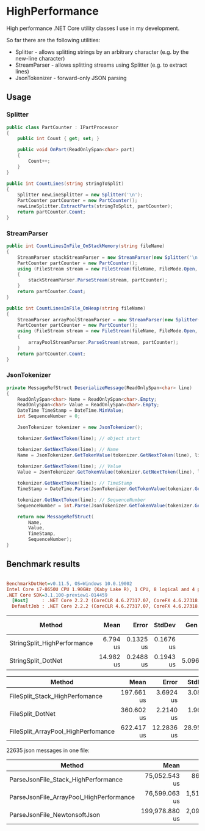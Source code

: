 # HighPerformance
High performance .NET Core utility classes I use in my development.

So far there are the following utilities:
* Splitter - allows splitting strings by an arbitrary character (e.g. by the new-line character)
* StreamParser - allows splitting streams using Splitter (e.g. to extract lines)
* JsonTokenizer - forward-only JSON parsing

## Usage
### Splitter
```csharp
public class PartCounter : IPartProcessor
{
    public int Count { get; set; }

    public void OnPart(ReadOnlySpan<char> part)
    {
        Count++;
    }
}

public int CountLines(string stringToSplit)
{
    Splitter newLineSplitter = new Splitter('\n');
    PartCounter partCounter = new PartCounter();
    newLineSplitter.ExtractParts(stringToSplit, partCounter);
    return partCounter.Count;
}
```

### StreamParser
```csharp
public int CountLinesInFile_OnStackMemory(string fileName)
{
    StreamParser stackStreamParser = new StreamParser(new Splitter('\n'), Encoding.UTF8);
    PartCounter partCounter = new PartCounter();
    using (FileStream stream = new FileStream(fileName, FileMode.Open, FileAccess.Read))
    {
        stackStreamParser.ParseStream(stream, partCounter);
    }
    return partCounter.Count;
}

public int CountLinesInFile_OnHeap(string fileName)
{
    StreamParser arrayPoolStreamParser = new StreamParser(new Splitter('\n'), Encoding.UTF8, 1024 * 1024);
    PartCounter partCounter = new PartCounter();
    using (FileStream stream = new FileStream(fileName, FileMode.Open, FileAccess.Read))
    {
        arrayPoolStreamParser.ParseStream(stream, partCounter);
    }
    return partCounter.Count;
}
```

### JsonTokenizer
```csharp
private MessageRefStruct DeserializeMessage(ReadOnlySpan<char> line)
{
    ReadOnlySpan<char> Name = ReadOnlySpan<char>.Empty;
    ReadOnlySpan<char> Value = ReadOnlySpan<char>.Empty;
    DateTime TimeStamp = DateTime.MinValue;
    int SequenceNumber = 0;

    JsonTokenizer tokenizer = new JsonTokenizer();

    tokenizer.GetNextToken(line); // object start

    tokenizer.GetNextToken(line); // Name
    Name = JsonTokenizer.GetTokenValue(tokenizer.GetNextToken(line), line);
    
    tokenizer.GetNextToken(line); // Value
    Value = JsonTokenizer.GetTokenValue(tokenizer.GetNextToken(line), line);

    tokenizer.GetNextToken(line); // TimeStamp
    TimeStamp = DateTime.Parse(JsonTokenizer.GetTokenValue(tokenizer.GetNextToken(line), line));

    tokenizer.GetNextToken(line); // SequenceNumber
    SequenceNumber = int.Parse(JsonTokenizer.GetTokenValue(tokenizer.GetNextToken(line), line));

    return new MessageRefStruct(
        Name,
        Value,
        TimeStamp,
        SequenceNumber);
}
```

## Benchmark results
``` ini

BenchmarkDotNet=v0.11.5, OS=Windows 10.0.19002
Intel Core i7-8650U CPU 1.90GHz (Kaby Lake R), 1 CPU, 8 logical and 4 physical cores
.NET Core SDK=3.1.100-preview1-014459
  [Host]     : .NET Core 2.2.2 (CoreCLR 4.6.27317.07, CoreFX 4.6.27318.02), 64bit RyuJIT
  DefaultJob : .NET Core 2.2.2 (CoreCLR 4.6.27317.07, CoreFX 4.6.27318.02), 64bit RyuJIT


```
|                                  Method |           Mean |         Error |        StdDev |      Gen 0 |    Gen 1 |    Gen 2 |   Allocated |
|---------------------------------------- |---------------:|--------------:|--------------:|-----------:|---------:|---------:|------------:|
|             StringSplit_HighPerformance |       6.794 us |     0.1325 us |     0.1676 us |          - |        - |        - |        24 B |
|                      StringSplit_DotNet |      14.982 us |     0.2488 us |     0.1943 us |     5.0964 |        - |        - |     21432 B |

|                                  Method |           Mean |         Error |        StdDev |      Gen 0 |    Gen 1 |    Gen 2 |   Allocated |
|---------------------------------------- |---------------:|--------------:|--------------:|-----------:|---------:|---------:|------------:|
|          FileSplit_Stack_HighPerfomance |     197.661 us |     3.6924 us |     3.0833 us |          - |        - |        - |       576 B |
|                        FileSplit_DotNet |     360.602 us |     2.2140 us |     1.9627 us |    86.4258 |        - |        - |    364288 B |
|      FileSplit_ArrayPool_HighPerfomance |     622.417 us |    12.2836 us |    28.9540 us |   500.0000 | 499.0234 | 499.0234 |   4194904 B |

22635 json messages in one file:

|                                  Method |           Mean |         Error |        StdDev |      Gen 0 |    Gen 1 |    Gen 2 |   Allocated |
|---------------------------------------- |---------------:|--------------:|--------------:|-----------:|---------:|---------:|------------:|
|     ParseJsonFile_Stack_HighPerformance |  75,052.543 us |   867.9181 us |   811.8511 us |          - |        - |        - |       600 B |
| ParseJsonFile_ArrayPool_HighPerformance |  76,599.063 us | 1,515.4515 us | 2,447.1717 us |   333.3333 | 333.3333 | 333.3333 |   4194928 B |
|            ParseJsonFile_NewtonsoftJson | 199,978.880 us | 2,099.2455 us | 1,963.6355 us | 25000.0000 |        - |        - | 106397240 B |

